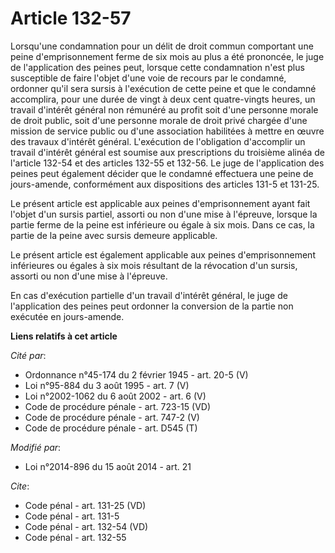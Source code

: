 # Article 132-57

Lorsqu'une condamnation pour un délit de droit commun comportant une peine d'emprisonnement ferme de six mois au plus a été
prononcée, le juge de l'application des peines peut, lorsque cette condamnation n'est plus susceptible de faire l'objet d'une
voie de recours par le condamné, ordonner qu'il sera sursis à l'exécution de cette peine et que le condamné accomplira, pour
une durée de vingt à deux cent quatre-vingts heures, un travail d'intérêt général non rémunéré au profit soit d'une personne
morale de droit public, soit d'une personne morale de droit privé chargée d'une mission de service public ou d'une
association habilitées à mettre en œuvre des travaux d'intérêt général. L'exécution de l'obligation d'accomplir un travail
d'intérêt général est soumise aux prescriptions du troisième alinéa de l'article 132-54 et des articles 132-55 et 132-56. Le
juge de l'application des peines peut également décider que le condamné effectuera une peine de jours-amende, conformément
aux dispositions des articles 131-5 et 131-25.

Le présent article est applicable aux peines d'emprisonnement ayant fait l'objet d'un sursis partiel, assorti ou non d'une
mise à l'épreuve, lorsque la partie ferme de la peine est inférieure ou égale à six mois. Dans ce cas, la partie de la peine
avec sursis demeure applicable. 

Le présent article est également applicable aux peines d'emprisonnement inférieures ou égales à six mois résultant de la
révocation d'un sursis, assorti ou non d'une mise à l'épreuve. 

En cas d'exécution partielle d'un travail d'intérêt général, le juge de l'application des peines peut ordonner la conversion
de la partie non exécutée en jours-amende.

**Liens relatifs à cet article**

_Cité par_:

  - Ordonnance n°45-174 du 2 février 1945 - art. 20-5 (V)
  - Loi n°95-884 du 3 août 1995 - art. 7 (V)
  - Loi n°2002-1062 du 6 août 2002 - art. 6 (V)
  - Code de procédure pénale - art. 723-15 (VD)
  - Code de procédure pénale - art. 747-2 (V)
  - Code de procédure pénale - art. D545 (T)

_Modifié par_:

  - Loi n°2014-896 du 15 août 2014 - art. 21

_Cite_:

  - Code pénal - art. 131-25 (VD)
  - Code pénal - art. 131-5
  - Code pénal - art. 132-54 (VD)
  - Code pénal - art. 132-55
